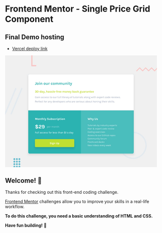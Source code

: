 # Frontend Mentor - Single Price Grid Component

## Final Demo hosting
- [Vercel deploy link](https://single-price-grid-component-fem.vercel.app/)

![Design preview for the Single Price Grid Component coding challenge](./design/desktop-preview.jpg)

## Welcome! 👋

Thanks for checking out this front-end coding challenge.

[Frontend Mentor](https://www.frontendmentor.io) challenges allow you to improve your skills in a real-life workflow.

**To do this challenge, you need a basic understanding of HTML and CSS.**

**Have fun building!** 🚀
